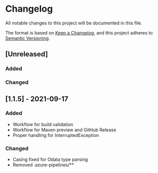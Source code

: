 # Changelog

All notable changes to this project will be documented in this file.

The format is based on [Keep a Changelog](https://keepachangelog.com/en/1.0.0/),
and this project adheres to [Semantic Versioning](https://semver.org/spec/v2.0.0.html).

## [Unreleased]

### Added
### Changed

## [1.1.5] - 2021-09-17 
### Added
- Workflow for build validation
- Workflow for Maven preview and GitHub Release
- Proper handling for InterruptedException
### Changed
- Casing fixed for Odata type parsing
- Removed .azure-pipelines/**

